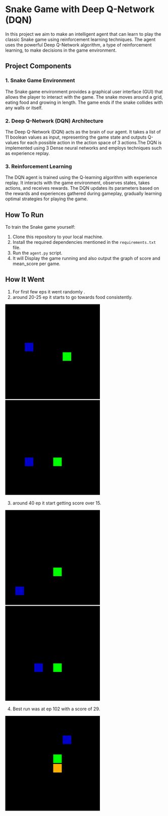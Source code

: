 # Snake Game with Deep Q-Network (DQN)
 In this project we aim to make an intelligent agent that can learn to play the classic Snake game using reinforcement learning techniques. The agent uses the powerful Deep Q-Network algorithm, a type of reinforcement learning, to make decisions in the game environment.
 ## Project Components
 ### 1. Snake Game Environment
 The Snake game environment provides a graphical user interface (GUI) that allows the player to interact with the game. The snake moves around a grid, eating food and growing in length. The game ends if the snake collides with any walls or itself. 
 ### 2. Deep Q-Network (DQN) Architecture
 The Deep Q-Network (DQN) acts as the brain of our agent. It takes a list of 11 boolean values as input, representing the game state and outputs Q-values for each possible action in the action space of 3 actions.The DQN is implemented using 3 Dense neural networks and employs techniques such as experience replay.
 ### 3. Reinforcement Learning
 The DQN agent is trained using the Q-learning algorithm with experience replay. It interacts with the game environment, observes states, takes actions, and receives rewards. The DQN updates its parameters based on the rewards and experiences gathered during gameplay, gradually learning optimal strategies for playing the game.
 ## How To Run
 To train the Snake game yourself:
 1. Clone this repository to your local machine.
 2. Install the required dependencies mentioned in the `requirements.txt` file.
 3. Run the `agent.py` script.
 4. It will Display the game running and also output the graph of score and mean_score per game.

## How It Went
1. For first few eps it went randomly .
2. around 20-25 ep it starts to go towards food consistently.

![](https://github.com/deepu718/Snake_AI/blob/main/snake_gif/episode_19_score_2.gif)
![](https://github.com/deepu718/Snake_AI/blob/main/snake_gif/episode_26_score_11.gif)

3. around 40 ep it start getting score over 15.

![](https://github.com/deepu718/Snake_AI/blob/main/snake_gif/episode_37_score_19.gif)
![](https://github.com/deepu718/Snake_AI/blob/main/snake_gif/episode_38_score_23.gif)

4. Best run was at ep 102 with a score of 29.

![](https://github.com/deepu718/Snake_AI/blob/main/snake_gif/episode_102_score_29.gif)
 
 
 